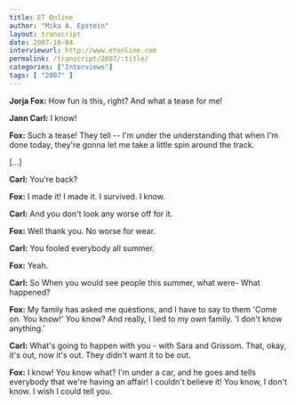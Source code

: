 ```yaml
---
title: ET Online
author: "Mika A. Epstein"
layout: transcript
date: 2007-10-04
interviewurl: http://www.etonline.com
permalink: /transcript/2007/:title/
categories: ["Interviews"]
tags: [ "2007" ]
---
```


**Jorja Fox:** How fun is this, right? And what a tease for me!

**Jann Carl:** I know!

**Fox:** Such a tease! They tell -- I'm under the understanding that when I'm done today, they're gonna let me take a little spin around the track.

[...]

**Carl:** You're back?

**Fox:** I made it! I made it. I survived. I know.

**Carl:** And you don't look any worse off for it.

**Fox:** Well thank you. No worse for wear.

**Carl:** You fooled everybody all summer.

**Fox:** Yeah.

**Carl:** So When you would see people this summer, what were- What happened?

**Fox:** My family has asked me questions, and I have to say to them 'Come on. You know!' You know? And really, I lied to my own family. 'I don't know anything.'

**Carl:** What's going to happen with you - with Sara and Grissom. That, okay, it's out, now it's out. They didn't want it to be out.

**Fox:** I know! You know what? I'm under a car, and he goes and tells everybody that we're having an affair! I couldn't believe it! You know, I don't know. I wish I could tell you.
